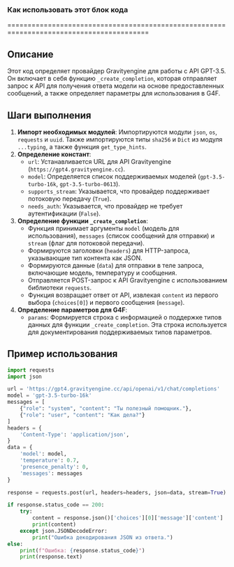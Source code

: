 ### Как использовать этот блок кода
=========================================================================================

Описание
-------------------------
Этот код определяет провайдер Gravityengine для работы с API GPT-3.5. Он включает в себя функцию `_create_completion`, которая отправляет запрос к API для получения ответа модели на основе предоставленных сообщений, а также определяет параметры для использования в G4F.

Шаги выполнения
-------------------------
1. **Импорт необходимых модулей**: Импортируются модули `json`, `os`, `requests` и `uuid`. Также импортируются типы `sha256` и `Dict` из модуля `...typing`, а также функция `get_type_hints`.
2. **Определение констант**:
   - `url`: Устанавливается URL для API Gravityengine (`https://gpt4.gravityengine.cc`).
   - `model`: Определяется список поддерживаемых моделей (`gpt-3.5-turbo-16k`, `gpt-3.5-turbo-0613`).
   - `supports_stream`: Указывается, что провайдер поддерживает потоковую передачу (`True`).
   - `needs_auth`: Указывается, что провайдер не требует аутентификации (`False`).
3. **Определение функции `_create_completion`**:
   - Функция принимает аргументы `model` (модель для использования), `messages` (список сообщений для отправки) и `stream` (флаг для потоковой передачи).
   - Формируются заголовки (`headers`) для HTTP-запроса, указывающие тип контента как JSON.
   - Формируются данные (`data`) для отправки в теле запроса, включающие модель, температуру и сообщения.
   - Отправляется POST-запрос к API Gravityengine с использованием библиотеки `requests`.
   - Функция возвращает ответ от API, извлекая `content` из первого выбора (`choices[0]`) и первого сообщения (`message`).
4. **Определение параметров для G4F**:
   - `params`: Формируется строка с информацией о поддержке типов данных для функции `_create_completion`. Эта строка используется для документирования поддерживаемых типов параметров.

Пример использования
-------------------------

```python
import requests
import json

url = 'https://gpt4.gravityengine.cc/api/openai/v1/chat/completions'
model = 'gpt-3.5-turbo-16k'
messages = [
    {"role": "system", "content": "Ты полезный помощник."},
    {"role": "user", "content": "Как дела?"}
]
headers = {
    'Content-Type': 'application/json',
}
data = {
    'model': model,
    'temperature': 0.7,
    'presence_penalty': 0,
    'messages': messages
}

response = requests.post(url, headers=headers, json=data, stream=True)

if response.status_code == 200:
    try:
        content = response.json()['choices'][0]['message']['content']
        print(content)
    except json.JSONDecodeError:
        print("Ошибка декодирования JSON из ответа.")
else:
    print(f"Ошибка: {response.status_code}")
    print(response.text)